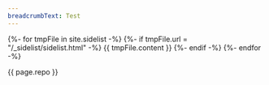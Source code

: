 ```yaml
---
breadcrumbText: Test
---
```



{%- for tmpFile in site.sidelist -%}
        {%- if tmpFile.url = "/_sidelist/sidelist.html" -%}
                {{ tmpFile.content }}
        {%- endif -%}
{%- endfor -%}

{{ page.repo }}
